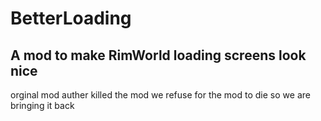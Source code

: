 # BetterLoading
## A mod to make RimWorld loading screens look nice

orginal mod auther killed the mod we refuse for the mod to die so we are bringing it back
